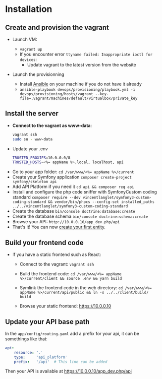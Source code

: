 # Installation

## Create and provision the vagrant

- Launch VM:

  - `vagrant up`
  - If you encounter error `ttyname failed: Inappropriate ioctl for devices`:
    - Update vagrant to the latest version from the website

- Launch the provisionning
  - Install [Ansible](http://docs.ansible.com/ansible/latest/intro_installation.html#installation) on your machine if you do not have it already
  - `ansible-playbook devops/provisioning/playbook.yml -i devops/provisioning/hosts/vagrant --key-file=.vagrant/machines/default/virtualbox/private_key`

## Install the server

- **Connect to the vagrant as www-data**:
  ```bash
  vagrant ssh
  sudo su - www-data
  ```
- Update your .env
  ```bash
  TRUSTED_PROXIES=10.0.0.0/8
  TRUSTED_HOSTS=<%= appName %>.local, localhost, api
  ```
- Go to your app folder: `cd /var/www/<%= appName %>/current`
- Create your Symfony application `composer create-project symfony/skeleton api`
- Add API Platform if you need it `cd api && composer req api`
- Install and configure the php code sniffer with SymfonyCustom coding standard `composer require --dev vincentlanglet/symfony3-custom-coding-standard && vendor/bin/phpcs --config-set installed_paths ../../vincentlanglet/symfony3-custom-coding-standard`
- Create the database `bin/console doctrine:database:create`
- Create the database schema `bin/console doctrine:schema:create`
- Browse your API: `http://10.0.0.10/app_dev.php/api`
- That's it! You can now [create your first entity](https://api-platform.com/docs/distribution#bringing-your-own-model).

## Build your frontend code

- If you have a static frontend such as React:

  - Connect to the vagrant: `vagrant ssh`

  - Build the frontend code: `cd /var/www/<%= appName %>/current/client && source .env && yarn build`

  - Symlink the frontend code in the web directory: `cd /var/www/<%= appName %>/current/api/public && ln -s ../../client/build/ build`

  - Browse your static frontend: https://10.0.0.10

## Update your API base path

In the `app/config/routing.yaml` add a prefix for your api, it can be somethings like that:

```yaml
api:
    resource: '.'
    type:     'api_platform'
    prefix:   '/api'  # This line can be added
```

Then your API is available at https://10.0.0.10/app_dev.php/api
